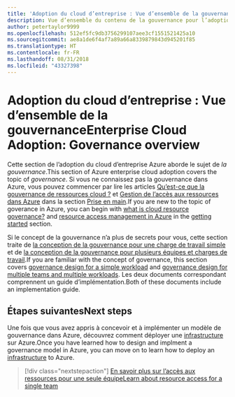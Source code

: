 ```yaml
---
title: 'Adoption du cloud d’entreprise : Vue d’ensemble de la gouvernance'
description: Vue d’ensemble du contenu de la gouvernance pour l’adoption du cloud d’entreprise Azure
author: petertaylor9999
ms.openlocfilehash: 512ef5fc9db3756299107aee3cf1551521425a10
ms.sourcegitcommit: ae8a1de6f4af7a89a66a8339879843d945201f85
ms.translationtype: HT
ms.contentlocale: fr-FR
ms.lasthandoff: 08/31/2018
ms.locfileid: "43327398"
---
```

# <a name="enterprise-cloud-adoption-governance-overview"></a><span data-ttu-id="ade75-103">Adoption du cloud d’entreprise : Vue d’ensemble de la gouvernance</span><span class="sxs-lookup"><span data-stu-id="ade75-103">Enterprise Cloud Adoption: Governance overview</span></span>

<span data-ttu-id="ade75-104">Cette section de l’adoption du cloud d’entreprise Azure aborde le sujet de *la gouvernance*.</span><span class="sxs-lookup"><span data-stu-id="ade75-104">This section of Azure enterprise cloud adoption covers the topic of *governance*.</span></span> <span data-ttu-id="ade75-105">Si vous ne connaissez pas la gouvernance dans Azure, vous pouvez commencer par lire les articles [Qu’est-ce que la gouvernance de ressources cloud ?](../getting-started/what-is-governance.md) et [Gestion de l’accès aux ressources dans Azure](../getting-started/azure-resource-access.md) dans la section [Prise en main](../getting-started/overview.md).</span><span class="sxs-lookup"><span data-stu-id="ade75-105">If you are new to the topic of goverance in Azure, you can begin with [what is cloud resource governance?](../getting-started/what-is-governance.md) and [resource access management in Azure](../getting-started/azure-resource-access.md) in the [getting started](../getting-started/overview.md) section.</span></span>

<span data-ttu-id="ade75-106">Si le concept de la gouvernance n’a plus de secrets pour vous, cette section traite de [la conception de la gouvernance pour une charge de travail simple](governance-single-team.md) et de [la conception de la gouvernance pour plusieurs équipes et charges de travail](governance-multiple-teams.md).</span><span class="sxs-lookup"><span data-stu-id="ade75-106">If you are familiar with the concept of governance, this section covers [governance design for a simple workload](governance-single-team.md) and [governance design for multiple teams and multiple workloads](governance-multiple-teams.md).</span></span> <span data-ttu-id="ade75-107">Les deux documents correspondant comprennent un guide d’implémentation.</span><span class="sxs-lookup"><span data-stu-id="ade75-107">Both of these documents include an implementation guide.</span></span>

## <a name="next-steps"></a><span data-ttu-id="ade75-108">Étapes suivantes</span><span class="sxs-lookup"><span data-stu-id="ade75-108">Next steps</span></span>

<span data-ttu-id="ade75-109">Une fois que vous avez appris à concevoir et à implémenter un modèle de gouvernance dans Azure, découvrez comment déployer une [infrastructure](../infrastructure/basic-workload.md) sur Azure.</span><span class="sxs-lookup"><span data-stu-id="ade75-109">Once you have learned how to design and implment a governance model in Azure, you can move on to learn how to deploy an [infrastructure](../infrastructure/basic-workload.md) to Azure.</span></span>

> [!div class="nextstepaction"]
> [<span data-ttu-id="ade75-110">En savoir plus sur l’accès aux ressources pour une seule équipe</span><span class="sxs-lookup"><span data-stu-id="ade75-110">Learn about resource access for a single team</span></span>](governance-single-team.md)